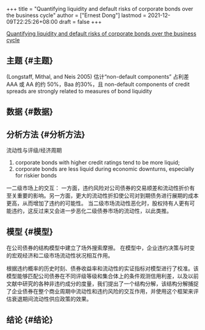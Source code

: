 +++
title = "Quantifying liquidity and default risks of corporate bonds over the business cycle"
author = ["Ernest Dong"]
lastmod = 2021-12-09T22:25:26+08:00
draft = false
+++

[Quantifying liquidity and default risks of corporate bonds over the business cycle](https://www.nber.org/system/files/working%5Fpapers/w20638/w20638.pdf)


## 主题 {#主题}

(Longstaff, Mithal, and Neis 2005) 估计“non-default components” 占利差AAA 或 AA 的约 50%，Baa 的30%，且 non-default components of credit spreads are strongly related to measures of bond liquidity


## 数据 {#数据}


## 分析方法 {#分析方法}

流动性与评级/经济周期

1.  corporate bonds with higher credit ratings tend to be more liquid;
2.  corporate bonds are less liquid during economic downturns, especially for riskier bonds

一二级市场上的交互：
一方面，违约风险对公司债券的交易顺差和流动性折价有至关重要的影响。另一方面，更大的流动性折扣使公司对到期债务进行展期的成本更高，从而增加了违约的可能性。
当二级市场流动性恶化时，股权持有人更有可能违约，这反过来又会进一步恶化二级债券市场的流动性，以此类推。


## 模型 {#模型}

在公司债券的结构模型中建立了场外搜索摩擦。
在模型中，企业违约决策与时变的宏观经济和二级市场流动性状况相互作用。

根据违约概率的历史时刻、债券收益率和流动性的实证指标对模型进行了校准。该模型能够匹配公司债券在不同评级等级和集合体上的条件观测信用利差，以及以前文献中研究的各种非违约成分的度量，我们提出了一个结构分解，该结构分解捕捉了企业债券在整个商业周期中流动性和违约风险的交互作用，并使用这个框架来评估衰退期间流动性供应政策的效果。


## 结论 {#结论}